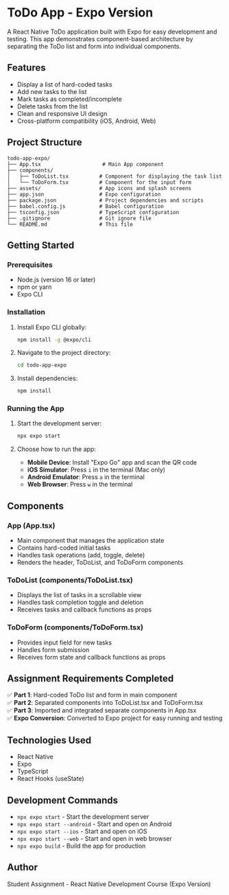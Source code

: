 # ToDo App - Expo Version

A React Native ToDo application built with Expo for easy development and testing. This app demonstrates component-based architecture by separating the ToDo list and form into individual components.

## Features

- Display a list of hard-coded tasks
- Add new tasks to the list
- Mark tasks as completed/incomplete
- Delete tasks from the list
- Clean and responsive UI design
- Cross-platform compatibility (iOS, Android, Web)

## Project Structure

```
todo-app-expo/
├── App.tsx                    # Main App component
├── components/
│   ├── ToDoList.tsx          # Component for displaying the task list
│   └── ToDoForm.tsx          # Component for the input form
├── assets/                   # App icons and splash screens
├── app.json                  # Expo configuration
├── package.json              # Project dependencies and scripts
├── babel.config.js           # Babel configuration
├── tsconfig.json             # TypeScript configuration
├── .gitignore                # Git ignore file
└── README.md                 # This file
```

## Getting Started

### Prerequisites
- Node.js (version 16 or later)
- npm or yarn
- Expo CLI

### Installation

1. Install Expo CLI globally:
   ```bash
   npm install -g @expo/cli
   ```

2. Navigate to the project directory:
   ```bash
   cd todo-app-expo
   ```

3. Install dependencies:
   ```bash
   npm install
   ```

### Running the App

1. Start the development server:
   ```bash
   npx expo start
   ```

2. Choose how to run the app:
   - **Mobile Device**: Install "Expo Go" app and scan the QR code
   - **iOS Simulator**: Press `i` in the terminal (Mac only)
   - **Android Emulator**: Press `a` in the terminal
   - **Web Browser**: Press `w` in the terminal

## Components

### App (App.tsx)
- Main component that manages the application state
- Contains hard-coded initial tasks
- Handles task operations (add, toggle, delete)
- Renders the header, ToDoList, and ToDoForm components

### ToDoList (components/ToDoList.tsx)
- Displays the list of tasks in a scrollable view
- Handles task completion toggle and deletion
- Receives tasks and callback functions as props

### ToDoForm (components/ToDoForm.tsx)
- Provides input field for new tasks
- Handles form submission
- Receives form state and callback functions as props

## Assignment Requirements Completed

✅ **Part 1**: Hard-coded ToDo list and form in main component  
✅ **Part 2**: Separated components into ToDoList.tsx and ToDoForm.tsx  
✅ **Part 3**: Imported and integrated separate components in App.tsx  
✅ **Expo Conversion**: Converted to Expo project for easy running and testing

## Technologies Used

- React Native
- Expo
- TypeScript
- React Hooks (useState)

## Development Commands

- `npx expo start` - Start the development server
- `npx expo start --android` - Start and open on Android
- `npx expo start --ios` - Start and open on iOS
- `npx expo start --web` - Start and open in web browser
- `npx expo build` - Build the app for production

## Author

Student Assignment - React Native Development Course (Expo Version)

